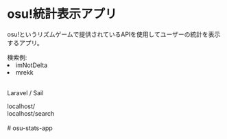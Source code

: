 <h1>osu!統計表示アプリ</h1>
<p>osu!というリズムゲームで提供されているAPIを使用してユーザーの統計を表示するアプリ。<br>
</p>
検索例: <br>
<li>imNotDelta</li>
<li>mrekk </li>

<br>
<p>Laravel / Sail </p>
localhost/ <br>
localhost/search <br>

<br>
# osu-stats-app
